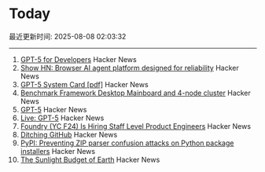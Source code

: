 # Today

最近更新时间: 2025-08-08 02:03:32

--- 
1. [GPT-5 for Developers](https://openai.com/index/introducing-gpt-5-for-developers) Hacker News
2. [Show HN: Browser AI agent platform designed for reliability](https://github.com/nottelabs/notte) Hacker News
3. [GPT-5 System Card [pdf]](https://cdn.openai.com/pdf/8124a3ce-ab78-4f06-96eb-49ea29ffb52f/gpt5-system-card-aug7.pdf) Hacker News
4. [Benchmark Framework Desktop Mainboard and 4-node cluster](https://github.com/geerlingguy/ollama-benchmark/issues/21) Hacker News
5. [GPT-5](http://openai.com/gpt-5) Hacker News
6. [Live: GPT-5](https://www.youtube.com/watch?v=0Uu_VJeVVfo) Hacker News
7. [Foundry (YC F24) Is Hiring Staff Level Product Engineers](https://www.ycombinator.com/companies/foundry/jobs/jwdYx6v-founding-product-engineer) Hacker News
8. [Ditching GitHub](https://tomscii.sig7.se/2024/01/Ditching-GitHub) Hacker News
9. [PyPI: Preventing ZIP parser confusion attacks on Python package installers](https://blog.pypi.org/posts/2025-08-07-wheel-archive-confusion-attacks/) Hacker News
10. [The Sunlight Budget of Earth](https://www.asimov.press/p/sunlight-budget) Hacker News
